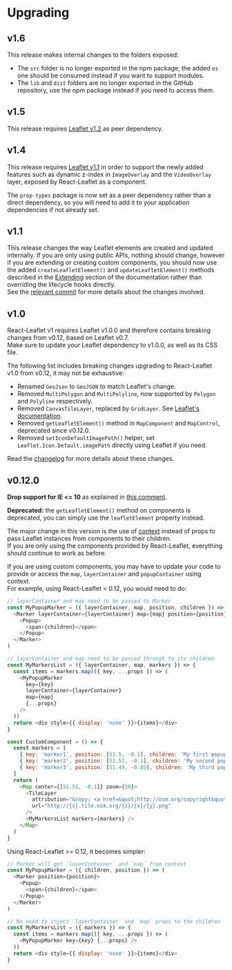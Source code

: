 # Upgrading

## v1.6

This release makes internal changes to the folders exposed:

* The `src` folder is no longer exported in the npm package, the added `es` one
  should be consumed instead if you want to support modules.
* The `lib` and `dist` folders are no longer exported in the GitHub repository,
  use the npm package instead if you need to access them.

## v1.5

This release requires
[Leaflet v1.2](http://leafletjs.com/2017/08/08/leaflet-1.2.0.html) as peer
dependency.

## v1.4

This release requires
[Leaflet v1.1](http://leafletjs.com/2017/06/27/leaflet-1.1.0.html) in order to
support the newly added features such as dynamic z-index in `ImageOverlay` and
the `VideoOverlay` layer, exposed by React-Leaflet as a component.

The `prop-types` package is now set as a peer dependency rather than a direct
dependency, so you will need to add it to your application dependencies if not
already set.

## v1.1

This release changes the way Leaflet elements are created and updated
internally. If you are only using public APIs, nothing should change, however if
you are extending or creating custom components, you should now use the added
`createLeafletElement()` and `updateLeafletElement()` methods described in the
[Extending](https://github.com/PaulLeCam/react-leaflet/blob/master/docs/Extending.md#extending)
section of the documentation rather than overriding the lifecycle hooks
directly.\
See the [relevant commit](https://github.com/PaulLeCam/react-leaflet/commit/b42026f9dc93be45f0b8ffc6638a9d3824751091)
for more details about the changes involved.

## v1.0

React-Leaflet v1 requires Leaflet v1.0.0 and therefore contains breaking changes
from v0.12, based on Leaflet v0.7.\
Make sure to update your Leaflet dependency to v1.0.0, as well as its CSS file.

The following list includes breaking changes upgrading to React-Leaflet v1.0
from v0.12, it may not be exhaustive:

* Renamed `GeoJson` to `GeoJSON` to match Leaflet's change.
* Removed `MultiPolygon` and `MultiPolyline`, now supported by `Polygon` and
  `Polyline` respectively.
* Removed `CanvasTileLayer`, replaced by `GridLayer`. See
  [Leaflet's documentation](http://leafletjs.com/reference-1.0.0.html#gridlayer).
* Removed `getLeafletElement()` method in `MapComponent` and `MapControl`,
  deprecated since v0.12.0.
* Removed `setIconDefaultImagePath()` helper, set
  `Leaflet.Icon.Default.imagePath` directly using Leaflet if you need.

Read the [changelog](CHANGELOG.md) for more details about these changes.

## v0.12.0

**Drop support for IE <= 10** as explained in
[this comment](https://github.com/PaulLeCam/react-leaflet/issues/215#issuecomment-243996907).

**Deprecated:** the `getLeafletElement()` method on components is deprecated,
you can simply use the `leafletElement` property instead.

The major change in this version is the use of
[context](https://facebook.github.io/react/docs/context.html) instead of props
to pass Leaflet instances from components to their children.\
If you are only using the components provided by React-Leaflet, everything should
continue to work as before.

If you are using custom components, you may have to update your code to provide
or access the `map`, `layerContainer` and `popupContainer` using context.\
For example, using React-Leaflet < 0.12, you would need to do:

```js
// layerContainer and map need to be passed to Marker
const MyPopupMarker = ({ layerContainer, map, position, children }) => (
  <Marker layerContainer={layerContainer} map={map} position={position}>
    <Popup>
      <span>{children}</span>
    </Popup>
  </Marker>
)

// layerContainer and map need to be passed through to its children
const MyMarkersList = ({ layerContainer, map, markers }) => {
  const items = markers.map(({ key, ...props }) => (
    <MyPopupMarker
      key={key}
      layerContainer={layerContainer}
      map={map}
      {...props}
    />
  ))
  return <div style={{ display: 'none' }}>{items}</div>
}

const CustomComponent = () => {
  const markers = [
    { key: 'marker1', position: [51.5, -0.1], children: 'My first popup' },
    { key: 'marker2', position: [51.51, -0.1], children: 'My second popup' },
    { key: 'marker3', position: [51.49, -0.05], children: 'My third popup' },
  ]
  return (
    <Map center={[51.51, -0.1]} zoom={10}>
      <TileLayer
        attribution="&copy; <a href=&quot;http://osm.org/copyright&quot;>OpenStreetMap</a> contributors"
        url="http://{s}.tile.osm.org/{z}/{x}/{y}.png"
      />
      <MyMarkersList markers={markers} />
    </Map>
  )
}
```

Using React-Leaflet >= 0.12, it becomes simpler:

```js
// Marker will get `layerContainer` and `map` from context
const MyPopupMarker = ({ children, position }) => (
  <Marker position={position}>
    <Popup>
      <span>{children}</span>
    </Popup>
  </Marker>
)

// No need to inject `layerContainer` and `map` props to the children
const MyMarkersList = ({ markers }) => {
  const items = markers.map(({ key, ...props }) => (
    <MyPopupMarker key={key} {...props} />
  ))
  return <div style={{ display: 'none' }}>{items}</div>
}
```
